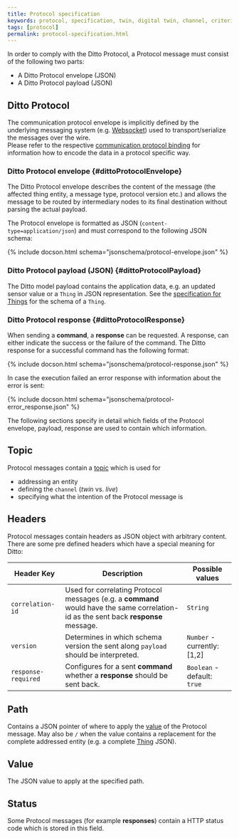 ```yaml
---
title: Protocol specification
keywords: protocol, specification, twin, digital twin, channel, criterion, action
tags: [protocol]
permalink: protocol-specification.html
---
```


In order to comply with the Ditto Protocol, a Protocol message must consist of the following two parts:

* A Ditto Protocol envelope (JSON)
* A Ditto Protocol payload (JSON)


## Ditto Protocol

The communication protocol envelope is implicitly defined by the underlying messaging system 
(e.g. [Websocket](protocol-bindings-websocket.html)) used to transport/serialize the messages over the wire.<br/>
Please refer to the respective [communication protocol binding](protocol-bindings.html) for information how to encode the data in a protocol specific way.


### Ditto Protocol envelope {#dittoProtocolEnvelope}

The Ditto Protocol envelope describes the content of the message (the affected thing entity, a message type, protocol version etc.) and allows the message to be routed by intermediary nodes to its final destination without parsing the actual payload.

The Protocol envelope is formatted as JSON (`content-type=application/json`) and must correspond to the following JSON schema:

{% include docson.html schema="jsonschema/protocol-envelope.json" %}


### Ditto Protocol payload (JSON) {#dittoProtocolPayload}

The Ditto model payload contains the application data, e.g. an updated sensor value or a `Thing` in JSON representation.
See the [specification for Things](protocol-specification-things.html) for the schema of a `Thing`.


### Ditto Protocol response {#dittoProtocolResponse}

When sending a **command**, a **response** can be requested.
A response, can either indicate the success or the failure of the command. 
The Ditto response for a successful command has the following format:

{% include docson.html schema="jsonschema/protocol-response.json" %}


In case the execution failed an error response with information about the error is sent:

{% include docson.html schema="jsonschema/protocol-error_response.json" %}


The following sections specify in detail which fields of the Protocol envelope, payload, response are used to contain
which information.


## Topic

Protocol messages contain a [topic](protocol-specification-topic.html) which is used for
* addressing an entity
* defining the `channel` (_twin_ vs. _live_)
* specifying what the intention of the Protocol message is

## Headers

Protocol messages contain headers as JSON object with arbitrary content.<br/>
There are some pre defined headers which have a special meaning for Ditto:

| Header Key | Description                    | Possible values           |
|------------|--------------------------------|---------------------------|
| `correlation-id` | Used for correlating Protocol messages (e.g. a **command** would have the same correlation-id as the sent back **response** message. | `String` |
| `version` | Determines in which schema version the sent along `payload` should be interpreted. | `Number` - currently: \[1,2\] |
| `response-required` | Configures for a sent **command** whether a **response** should be sent back. | `Boolean` - default: `true` |

## Path

Contains a JSON pointer of where to apply the [value](#value) of the Protocol message. May also be `/` when the value
contains a replacement for the complete addressed entity (e.g. a complete [Thing](basic-thing.html) JSON).

## Value

The JSON value to apply at the specified path.

## Status

Some Protocol messages (for example **responses**) contain a HTTP status code which is stored in this field.
